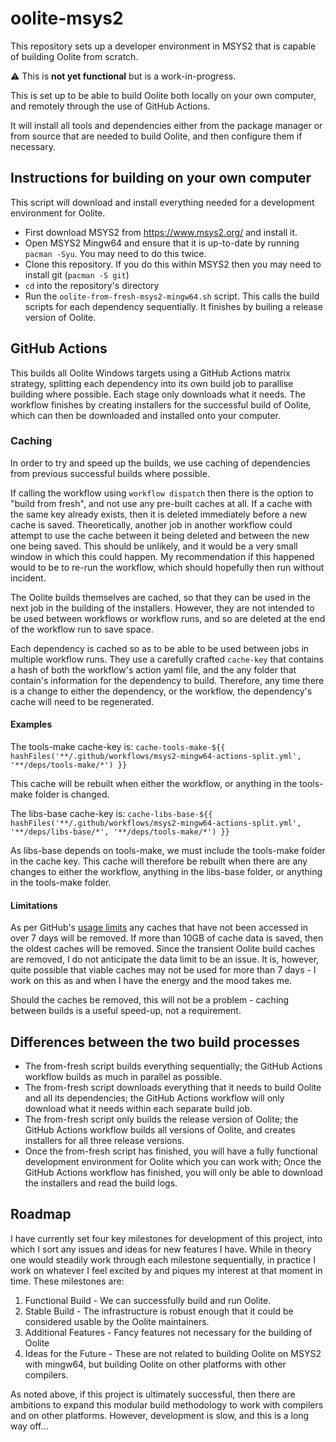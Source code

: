 # oolite-msys2
This repository sets up a developer environment in MSYS2 that is capable of building Oolite from scratch.

:warning: This is **not yet functional** but is a work-in-progress.

This is set up to be able to build Oolite both locally on your own computer, and remotely through the use of GitHub Actions.

It will install all tools and dependencies either from the package manager or from source that are needed to build Oolite, and then configure them if necessary.

## Instructions for building on your own computer

This script will download and install everything needed for a development environment for Oolite.

- First download MSYS2 from https://www.msys2.org/ and install it.
- Open MSYS2 Mingw64 and ensure that it is up-to-date by running `pacman -Syu`. You may need to do this twice.
- Clone this repository. If you do this within MSYS2 then you may need to install git (`pacman -S git`)
- `cd` into the repository's directory
- Run the `oolite-from-fresh-msys2-mingw64.sh` script. This calls the build scripts for each dependency sequentially. It finishes by builing a release version of Oolite.

## GitHub Actions

This builds all Oolite Windows targets using a GitHub Actions matrix strategy, splitting each dependency into its own build job to parallise building where possible. Each stage only downloads what it needs. The workflow finishes by creating installers for the successful build of Oolite, which can then be downloaded and installed onto your computer.

### Caching

In order to try and speed up the builds, we use caching of dependencies from previous successful builds where possible.

If calling the workflow using `workflow dispatch` then there is the option to "build from fresh", and not use any pre-built caches at all. If a cache with the same key already exists, then it is deleted immediately before a new cache is saved. Theoretically, another job in another workflow could attempt to use the cache between it being deleted and between the new one being saved. This should be unlikely, and it would be a very small window in which this could happen. My recommendation if this happened would to be to re-run the workflow, which should hopefully then run without incident.

The Oolite builds themselves are cached, so that they can be used in the next job in the building of the installers. However, they are not intended to be used between workflows or workflow runs, and so are deleted at the end of the workflow run to save space.

Each dependency is cached so as to be able to be used between jobs in multiple workflow runs. They use a carefully crafted `cache-key` that contains a hash of both the workflow's action yaml file, and the any folder that contain's information for the dependency to build. Therefore, any time there is a change to either the dependency, or the workflow, the dependency's cache will need to be regenerated.

#### Examples

The tools-make cache-key is: `cache-tools-make-${{ hashFiles('**/.github/workflows/msys2-mingw64-actions-split.yml', '**/deps/tools-make/*') }}`

This cache will be rebuilt when either the workflow, or anything in the tools-make folder is changed.

The libs-base cache-key is: `cache-libs-base-${{ hashFiles('**/.github/workflows/msys2-mingw64-actions-split.yml', '**/deps/libs-base/*', '**/deps/tools-make/*') }}`

As libs-base depends on tools-make, we must include the tools-make folder in the cache key. This cache will therefore be rebuilt when there are any changes to either the workflow, anything in the libs-base folder, or anything in the tools-make folder.

#### Limitations

As per GitHub's [usage limits](https://docs.github.com/en/actions/using-workflows/caching-dependencies-to-speed-up-workflows#usage-limits-and-eviction-policy) any caches that have not been accessed in over 7 days will be removed. If more than 10GB of cache data is saved, then the oldest caches will be removed. Since the transient Oolite build caches are removed, I do not anticipate the data limit to be an issue. It is, however, quite possible that viable caches may not be used for more than 7 days - I work on this as and when I have the energy and the mood takes me.

Should the caches be removed, this will not be a problem - caching between builds is a useful speed-up, not a requirement.

## Differences between the two build processes

- The from-fresh script builds everything sequentially; the GitHub Actions workflow builds as much in parallel as possible.
- The from-fresh script downloads everything that it needs to build Oolite and all its dependencies; the GitHub Actions workflow will only download what it needs within each separate build job.
- The from-fresh script only builds the release version of Oolite; the GitHub Actions workflow builds all versions of Oolite, and creates installers for all three release versions.
- Once the from-fresh script has finished, you will have a fully functional development environment for Oolite which you can work with; Once the GitHub Actions workflow has finished, you will only be able to download the installers and read the build logs.

## Roadmap

I have currently set four key milestones for development of this project, into which I sort any issues and ideas for new features I have. While in theory one would steadily work through each milestone sequentially, in practice I work on whatever I feel excited by and piques my interest at that moment in time. These milestones are:

1. Functional Build - We can successfully build and run Oolite.
2. Stable Build - The infrastructure is robust enough that it could be considered usable by the Oolite maintainers.
3. Additional Features - Fancy features not necessary for the building of Oolite
4. Ideas for the Future - These are not related to building Oolite on MSYS2 with mingw64, but building Oolite on other platforms with other compilers.

As noted above, if this project is ultimately successful, then there are ambitions to expand this modular build methodology to work with compilers and on other platforms. However, development is slow, and this is a long way off...
